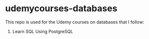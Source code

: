 # udemycourses-databases

This repo is used for the Udemy courses on databases that I follow:

1) Learn SQL Using PostgreSQL
